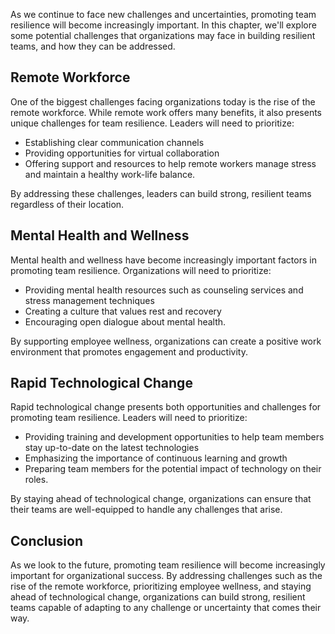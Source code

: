 
As we continue to face new challenges and uncertainties, promoting team resilience will become increasingly important. In this chapter, we'll explore some potential challenges that organizations may face in building resilient teams, and how they can be addressed.

Remote Workforce
----------------

One of the biggest challenges facing organizations today is the rise of the remote workforce. While remote work offers many benefits, it also presents unique challenges for team resilience. Leaders will need to prioritize:

* Establishing clear communication channels
* Providing opportunities for virtual collaboration
* Offering support and resources to help remote workers manage stress and maintain a healthy work-life balance.

By addressing these challenges, leaders can build strong, resilient teams regardless of their location.

Mental Health and Wellness
--------------------------

Mental health and wellness have become increasingly important factors in promoting team resilience. Organizations will need to prioritize:

* Providing mental health resources such as counseling services and stress management techniques
* Creating a culture that values rest and recovery
* Encouraging open dialogue about mental health.

By supporting employee wellness, organizations can create a positive work environment that promotes engagement and productivity.

Rapid Technological Change
--------------------------

Rapid technological change presents both opportunities and challenges for promoting team resilience. Leaders will need to prioritize:

* Providing training and development opportunities to help team members stay up-to-date on the latest technologies
* Emphasizing the importance of continuous learning and growth
* Preparing team members for the potential impact of technology on their roles.

By staying ahead of technological change, organizations can ensure that their teams are well-equipped to handle any challenges that arise.

Conclusion
----------

As we look to the future, promoting team resilience will become increasingly important for organizational success. By addressing challenges such as the rise of the remote workforce, prioritizing employee wellness, and staying ahead of technological change, organizations can build strong, resilient teams capable of adapting to any challenge or uncertainty that comes their way.
